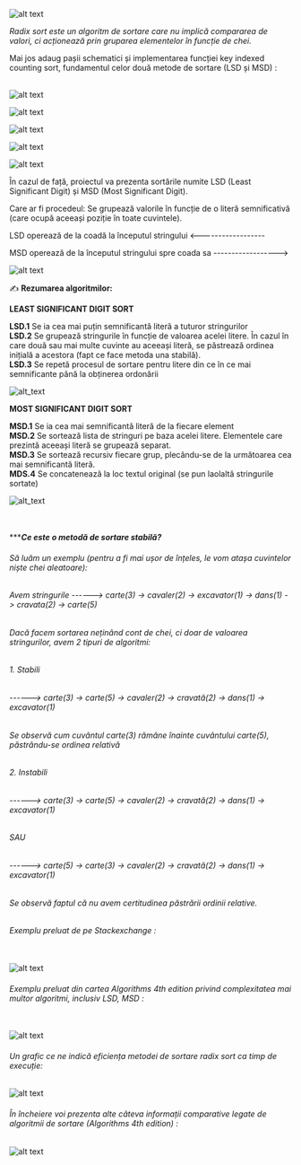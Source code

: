 ![alt text](https://github.com/AIexandru/LSD-and-MSD-Radix-Sorts-on-Strings/blob/master/Logo%20LSD%20MSD.png)

<i>Radix sort este un algoritm de sortare care nu implică compararea de valori, ci acționează prin gruparea elementelor în funcție de chei. </i></br>

Mai jos adaug pașii schematici și implementarea funcției key indexed counting sort, fundamentul celor două metode de sortare (LSD și MSD) : </br></br>

![alt text](https://github.com/AIexandru/LSD-and-MSD-Radix-Sorts-on-Strings/blob/master/Counting%20sort%201.png)

![alt text](https://github.com/AIexandru/LSD-and-MSD-Radix-Sorts-on-Strings/blob/master/Counting%20sort%202.png)

![alt text](https://github.com/AIexandru/LSD-and-MSD-Radix-Sorts-on-Strings/blob/master/Counting%20sort%203.png)

![alt text](https://github.com/AIexandru/LSD-and-MSD-Radix-Sorts-on-Strings/blob/master/Counting%20sort%204.png)

![alt text](https://github.com/AIexandru/LSD-and-MSD-Radix-Sorts-on-Strings/blob/master/Key%20indexed%20counting%20code.png)

În cazul de față, proiectul va prezenta sortările numite LSD (Least Significant Digit) și MSD (Most Significant Digit).

Care ar fi procedeul: Se grupează valorile în funcție de o literă semnificativă (care ocupă aceeași poziție în toate cuvintele).

LSD operează de la coadă la începutul stringului       <------------------

MSD operează de la începutul stringului spre coada sa  ------------------>


![alt text](https://github.com/AIexandru/LSD-and-MSD-Radix-Sorts-on-Strings/blob/master/Exemplu%20prelucrat%20LSD-MSD%20(Taken%20and%20modified%20from%20Code%20Worm).png)


✍ **Rezumarea algoritmilor:**

**LEAST SIGNIFICANT DIGIT SORT**

**LSD.1** Se ia cea mai puțin semnificantă literă a tuturor stringurilor </br>
**LSD.2** Se grupează stringurile în funcție de valoarea acelei litere. În cazul în care două sau mai multe cuvinte au aceeași literă, se păstrează ordinea inițială a acestora (fapt ce face metoda una stabilă). </br>
**LSD.3** Se repetă procesul de sortare pentru litere din ce în ce mai semnificante până la obținerea ordonării


![alt_text](https://github.com/AIexandru/LSD-and-MSD-Radix-Sorts-on-Strings/blob/master/Algorithms-4th-edition-Robert-Sedgewick-and-Kevin-Wayne%20LSD.png)


<b>MOST SIGNIFICANT DIGIT SORT</b>
 
**MSD.1** Se ia cea mai semnificantă literă de la fiecare element </br>
**MSD.2** Se sortează lista de stringuri pe baza acelei litere. Elementele care prezintă aceeași literă se grupează separat. </br>
**MSD.3** Se sortează recursiv fiecare grup, plecându-se de la următoarea cea mai semnificantă literă. </br>
**MDS.4** Se concatenează la loc textul original (se pun laolaltă stringurile sortate)
</br>

![alt_text](https://github.com/AIexandru/LSD-and-MSD-Radix-Sorts-on-Strings/blob/master/Algorithms-4th-edition-Robert-Sedgewick-and-Kevin-Wayne%20MSD.png)

</br></br>
***_**Ce este o metodă de sortare stabilă?**_ </br>
###### Să luăm un exemplu (pentru a fi mai ușor de înțeles, le vom atașa cuvintelor niște chei aleatoare): </br>
###### Avem stringurile   ------>  carte(3) -> cavaler(2) -> excavator(1) -> dans(1) -> cravata(2) -> carte(5)</br>
###### Dacă facem sortarea neținând cont de chei, ci doar de valoarea stringurilor, avem 2 tipuri de algoritmi:

###### 1. Stabili </br>
###### ------>  carte(3) -> carte(5) -> cavaler(2) -> cravată(2) -> dans(1) -> excavator(1) </br>
###### Se observă cum cuvântul carte(3) rămâne înainte cuvântului carte(5), păstrându-se ordinea relativă


###### 2. Instabili </br>
###### ------>  carte(3) -> carte(5) -> cavaler(2) -> cravată(2) -> dans(1) -> excavator(1) </br>
######                                          SAU </br>
###### ------>  carte(5) -> carte(3) -> cavaler(2) -> cravată(2) -> dans(1) -> excavator(1) </br>
###### Se observă faptul că nu avem certitudinea păstrării ordinii relative.

###### Exemplu preluat de pe Stackexchange : </br></br>
![alt text](https://github.com/AIexandru/LSD-and-MSD-Radix-Sorts-on-Strings/blob/master/Stack_exchange%20example%20on%20Stable%20Sort.png)

###### Exemplu preluat din cartea Algorithms 4th edition privind complexitatea mai multor algoritmi, inclusiv LSD, MSD : </br></br>
![alt text](https://github.com/AIexandru/LSD-and-MSD-Radix-Sorts-on-Strings/blob/master/Complexity%20comparison.png)

###### Un grafic ce ne indică eficiența metodei de sortare radix sort ca timp de execuție:
![alt text](https://github.com/AIexandru/LSD-and-MSD-Radix-Sorts-on-Strings/blob/master/RadixSortComplexity.jpg)

###### În încheiere voi prezenta alte câteva informații comparative legate de algoritmii de sortare (Algorithms 4th edition) : </br>

![alt text](https://github.com/AIexandru/LSD-and-MSD-Radix-Sorts-on-Strings/blob/master/Space%20and%20time%20comparison.png)
